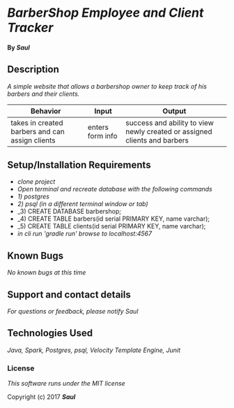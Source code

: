 # _BarberShop Employee and Client Tracker_


#### By _**Saul**_

## Description
_A simple website that allows a barbershop owner to keep track of his barbers and their clients._

|Behavior|Input|Output|
|---|---|---|
|takes in created barbers and can assign clients|enters form info|success and ability to view newly created or assigned clients and barbers|


## Setup/Installation Requirements

*  _clone project_
* _Open terminal and recreate database with the following commands_
* _1) postgres_
* _2) psql (in a different terminal window or tab)_
* _3) CREATE DATABASE barbershop;
* _4) CREATE TABLE barbers(id serial PRIMARY KEY, name varchar);
* _5) CREATE TABLE clients(id serial PRIMARY KEY, name varchar);
* _in cli run 'gradle run' browse to localhost:4567_


## Known Bugs

_No known bugs at this time_

## Support and contact details

_For questions or feedback, please notify Saul_

## Technologies Used

_Java, Spark, Postgres, psql, Velocity Template Engine, Junit_

### License

*This software runs under the MIT license*

Copyright (c) 2017 **_Saul_**
